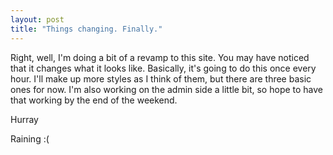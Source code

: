 ```yaml
---
layout: post
title: "Things changing. Finally."
---
```

Right, well, I'm doing a bit of a revamp to this site. You may have noticed
that it changes what it looks like. Basically, it's going to do this once
every hour. I'll make up more styles as I think of them, but there are three
basic ones for now. I'm also working on the admin side a little bit, so hope
to have that working by the end of the weekend.

Hurray

Raining :(

